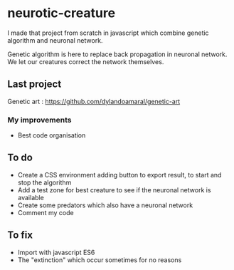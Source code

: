 # neurotic-creature

I made that project from scratch in javascript which combine genetic algorithm and neuronal network.

Genetic algorithm is here to replace back propagation in neuronal network. We let our creatures correct the network themselves.

## Last project

Genetic art : https://github.com/dylandoamaral/genetic-art

### My improvements

 - Best code organisation
 
## To do

 - Create a CSS environment adding button to export result, to start and stop the algorithm
 - Add a test zone for best creature to see if the neuronal network is available
 - Create some predators which also have a neuronal network
 - Comment my code
 
## To fix

 - Import with javascript ES6
 - The "extinction" which occur sometimes for no reasons
